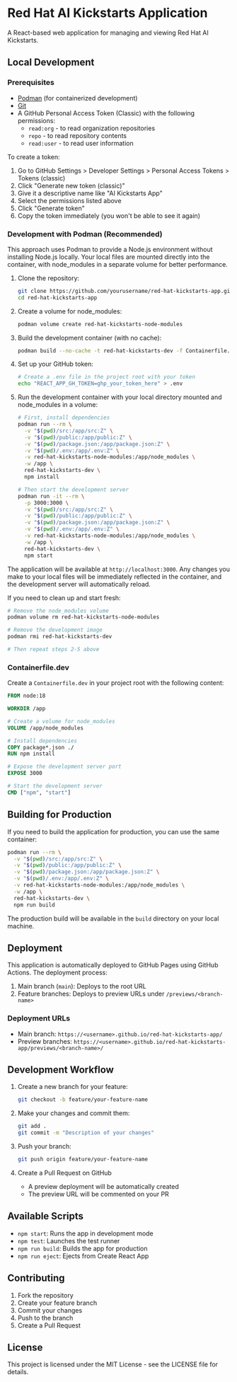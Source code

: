 # Red Hat AI Kickstarts Application

A React-based web application for managing and viewing Red Hat AI Kickstarts.

## Local Development

### Prerequisites

- [Podman](https://podman.io/) (for containerized development)
- [Git](https://git-scm.com/)
- A GitHub Personal Access Token (Classic) with the following permissions:
  - `read:org` - to read organization repositories
  - `repo` - to read repository contents
  - `read:user` - to read user information

To create a token:
1. Go to GitHub Settings > Developer Settings > Personal Access Tokens > Tokens (classic)
2. Click "Generate new token (classic)"
3. Give it a descriptive name like "AI Kickstarts App"
4. Select the permissions listed above
5. Click "Generate token"
6. Copy the token immediately (you won't be able to see it again)

### Development with Podman (Recommended)

This approach uses Podman to provide a Node.js environment without installing Node.js locally. Your local files are mounted directly into the container, with node_modules in a separate volume for better performance.

1. Clone the repository:
   ```bash
   git clone https://github.com/yourusername/red-hat-kickstarts-app.git
   cd red-hat-kickstarts-app
   ```

2. Create a volume for node_modules:
   ```bash
   podman volume create red-hat-kickstarts-node-modules
   ```

3. Build the development container (with no cache):
   ```bash
   podman build --no-cache -t red-hat-kickstarts-dev -f Containerfile.dev .
   ```

4. Set up your GitHub token:
   ```bash
   # Create a .env file in the project root with your token
   echo "REACT_APP_GH_TOKEN=ghp_your_token_here" > .env
   ```

5. Run the development container with your local directory mounted and node_modules in a volume:
   ```bash
   # First, install dependencies
   podman run --rm \
     -v "$(pwd)/src:/app/src:Z" \
     -v "$(pwd)/public:/app/public:Z" \
     -v "$(pwd)/package.json:/app/package.json:Z" \
     -v "$(pwd)/.env:/app/.env:Z" \
     -v red-hat-kickstarts-node-modules:/app/node_modules \
     -w /app \
     red-hat-kickstarts-dev \
     npm install

   # Then start the development server
   podman run -it --rm \
     -p 3000:3000 \
     -v "$(pwd)/src:/app/src:Z" \
     -v "$(pwd)/public:/app/public:Z" \
     -v "$(pwd)/package.json:/app/package.json:Z" \
     -v "$(pwd)/.env:/app/.env:Z" \
     -v red-hat-kickstarts-node-modules:/app/node_modules \
     -w /app \
     red-hat-kickstarts-dev \
     npm start
   ```

The application will be available at `http://localhost:3000`. Any changes you make to your local files will be immediately reflected in the container, and the development server will automatically reload.

If you need to clean up and start fresh:
```bash
# Remove the node_modules volume
podman volume rm red-hat-kickstarts-node-modules

# Remove the development image
podman rmi red-hat-kickstarts-dev

# Then repeat steps 2-5 above
```

### Containerfile.dev

Create a `Containerfile.dev` in your project root with the following content:

```dockerfile
FROM node:18

WORKDIR /app

# Create a volume for node_modules
VOLUME /app/node_modules

# Install dependencies
COPY package*.json ./
RUN npm install

# Expose the development server port
EXPOSE 3000

# Start the development server
CMD ["npm", "start"]
```

## Building for Production

If you need to build the application for production, you can use the same container:

```bash
podman run --rm \
  -v "$(pwd)/src:/app/src:Z" \
  -v "$(pwd)/public:/app/public:Z" \
  -v "$(pwd)/package.json:/app/package.json:Z" \
  -v "$(pwd)/.env:/app/.env:Z" \
  -v red-hat-kickstarts-node-modules:/app/node_modules \
  -w /app \
  red-hat-kickstarts-dev \
  npm run build
```

The production build will be available in the `build` directory on your local machine.

## Deployment

This application is automatically deployed to GitHub Pages using GitHub Actions. The deployment process:

1. Main branch (`main`): Deploys to the root URL
2. Feature branches: Deploys to preview URLs under `/previews/<branch-name>`

### Deployment URLs

- Main branch: `https://<username>.github.io/red-hat-kickstarts-app/`
- Preview branches: `https://<username>.github.io/red-hat-kickstarts-app/previews/<branch-name>/`

## Development Workflow

1. Create a new branch for your feature:
   ```bash
   git checkout -b feature/your-feature-name
   ```

2. Make your changes and commit them:
   ```bash
   git add .
   git commit -m "Description of your changes"
   ```

3. Push your branch:
   ```bash
   git push origin feature/your-feature-name
   ```

4. Create a Pull Request on GitHub
   - A preview deployment will be automatically created
   - The preview URL will be commented on your PR

## Available Scripts

- `npm start`: Runs the app in development mode
- `npm test`: Launches the test runner
- `npm run build`: Builds the app for production
- `npm run eject`: Ejects from Create React App

## Contributing

1. Fork the repository
2. Create your feature branch
3. Commit your changes
4. Push to the branch
5. Create a Pull Request

## License

This project is licensed under the MIT License - see the LICENSE file for details.